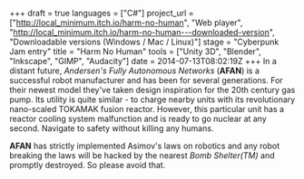 +++
draft = true
languages = ["C#"]
project_url = ["http://local_minimum.itch.io/harm-no-human", "Web player",
"http://local_minimum.itch.io/harm-no-human---downloaded-version", "Downloadable versions (Windows / Mac / Linux)"]
stage = "Cyberpunk Jam entry"
title = "Harm No Human"
tools = ["Unity 3D", "Blender", "Inkscape", "GIMP", "Audacity"]
date = 2014-07-13T08:02:19Z
+++
In a distant future, 
*Andersen's Fully Autonomous Networks* (**AFAN**) is a successful robot
manufacturer and has been for several generations. 
For their newest model they've taken design inspiration for the 20th century
gas pump.
Its utility is quite similar - to charge nearby units with its revolutionary 
nano-scaled TOKAMAK fusion reactor. 
However, this particular unit has a reactor cooling system malfunction and is
ready to go nuclear at any second. 
Navigate to safety without killing any humans. 

**AFAN** has strictly implemented Asimov's laws on robotics and any robot
breaking the laws will be hacked by the nearest *Bomb Shelter(TM)* 
and promptly destroyed.
So please avoid that.

